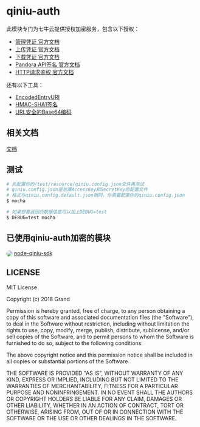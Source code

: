 # qiniu-auth

此模块专门为七牛云提供授权加密服务，包含以下授权：

- [管理凭证 官方文档](https://developer.qiniu.com/kodo/manual/1201/access-token)
- [上传凭证 官方文档](https://developer.qiniu.com/kodo/manual/1208/upload-token)
- [下载凭证 官方文档](https://developer.qiniu.com/kodo/manual/1202/download-token)
- [Pandora API签名 官方文档](https://developer.qiniu.com/insight/api/4814/the-api-signature)
- [HTTP请求鉴权 官方文档](https://developer.qiniu.com/pili/api/2772/http-requests-authentication)

还有以下工具：

- [EncodedEntryURI](https://developer.qiniu.com/kodo/api/1276/data-format)
- [HMAC-SHA1签名](https://developer.qiniu.com/linking/glossary/5287/linking-hmac-sha1)
- [URL安全的Base64编码](https://developer.qiniu.com/kodo/manual/1231/appendix#urlsafe-base64)

## 相关文档

[文档](./docs)

## 测试

```bash
# 先配置你的/test/resource/qiniu.config.json文件再测试
# qiniu.config.json是放置AccessKey和SecretKey的配置文件
# 格式与qiniu.config.default.json相同，你需要配置你的qiniu.config.json
$ mocha

# 如果想看返回的数据信息可以加上DEBUG=test
$ DEBUG=test mocha
```

## 已使用qiniu-auth加密的模块

<img src="https://avatars0.githubusercontent.com/u/16427275?s=40&v=4" style="border-radius: 50%; vertical-align: middle;" /> [node-qiniu-sdk](https://github.com/SunGg12138/node-qiniu-sdk)

## LICENSE

MIT License

Copyright (c) 2018 Grand

Permission is hereby granted, free of charge, to any person obtaining a copy
of this software and associated documentation files (the "Software"), to deal
in the Software without restriction, including without limitation the rights
to use, copy, modify, merge, publish, distribute, sublicense, and/or sell
copies of the Software, and to permit persons to whom the Software is
furnished to do so, subject to the following conditions:

The above copyright notice and this permission notice shall be included in all
copies or substantial portions of the Software.

THE SOFTWARE IS PROVIDED "AS IS", WITHOUT WARRANTY OF ANY KIND, EXPRESS OR
IMPLIED, INCLUDING BUT NOT LIMITED TO THE WARRANTIES OF MERCHANTABILITY,
FITNESS FOR A PARTICULAR PURPOSE AND NONINFRINGEMENT. IN NO EVENT SHALL THE
AUTHORS OR COPYRIGHT HOLDERS BE LIABLE FOR ANY CLAIM, DAMAGES OR OTHER
LIABILITY, WHETHER IN AN ACTION OF CONTRACT, TORT OR OTHERWISE, ARISING FROM,
OUT OF OR IN CONNECTION WITH THE SOFTWARE OR THE USE OR OTHER DEALINGS IN THE
SOFTWARE.